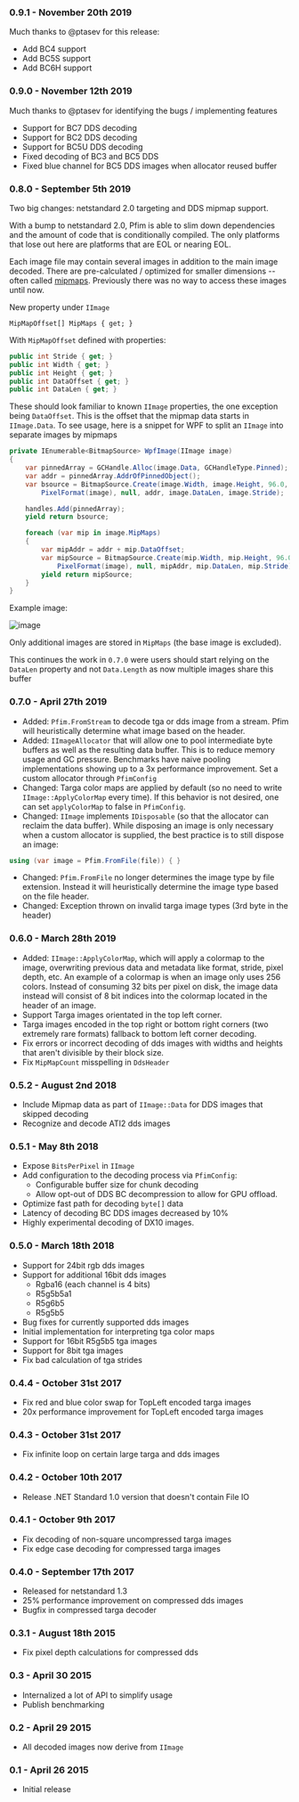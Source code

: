 ### 0.9.1 - November 20th 2019

Much thanks to @ptasev for this release:

- Add BC4 support
- Add BC5S support
- Add BC6H support

### 0.9.0 - November 12th 2019

Much thanks to @ptasev for identifying the bugs / implementing features

- Support for BC7 DDS decoding
- Support for BC2 DDS decoding
- Support for BC5U DDS decoding
- Fixed decoding of BC3 and BC5 DDS
- Fixed blue channel for BC5 DDS images when allocator reused buffer

### 0.8.0 - September 5th 2019

Two big changes: netstandard 2.0 targeting and DDS mipmap support.

With a bump to netstandard 2.0, Pfim is able to slim down dependencies and the amount of code that is conditionally compiled. The only platforms that lose out here are platforms that are EOL or nearing EOL.

Each image file may contain several images in addition to the main image decoded. There are pre-calculated / optimized for smaller dimensions -- often called [mipmaps](https://en.wikipedia.org/wiki/Mipmap). Previously there was no way to access these images until now.

New property under `IImage`

```
MipMapOffset[] MipMaps { get; }
```

With `MipMapOffset` defined with properties:

```csharp
public int Stride { get; }
public int Width { get; }
public int Height { get; }
public int DataOffset { get; }
public int DataLen { get; }
```

These should look familiar to known `IImage` properties, the one exception being `DataOffset`. This is the offset that the mipmap data starts in `IImage.Data`. To see usage, here is a snippet for WPF to split an `IImage` into separate images by mipmaps

```csharp
private IEnumerable<BitmapSource> WpfImage(IImage image)
{
    var pinnedArray = GCHandle.Alloc(image.Data, GCHandleType.Pinned);
    var addr = pinnedArray.AddrOfPinnedObject();
    var bsource = BitmapSource.Create(image.Width, image.Height, 96.0, 96.0, 
        PixelFormat(image), null, addr, image.DataLen, image.Stride);

    handles.Add(pinnedArray);
    yield return bsource;

    foreach (var mip in image.MipMaps)
    {
        var mipAddr = addr + mip.DataOffset;
        var mipSource = BitmapSource.Create(mip.Width, mip.Height, 96.0, 96.0,
            PixelFormat(image), null, mipAddr, mip.DataLen, mip.Stride);
        yield return mipSource;
    }
}
```

Example image:

![image](https://user-images.githubusercontent.com/2106129/63165974-a0aa0a80-bff2-11e9-9074-a7463fb286c5.png)

Only additional images are stored in `MipMaps` (the base image is excluded).

This continues the work in `0.7.0` were users should start relying on the `DataLen` property and not `Data.Length` as now multiple images share this buffer

### 0.7.0 - April 27th 2019

* Added: `Pfim.FromStream` to decode tga or dds image from a stream. Pfim will heuristically determine what image based on the header.
* Added: `IImageAllocator` that will allow one to pool intermediate byte buffers as well as the resulting data buffer. This is to reduce memory usage and GC pressure. Benchmarks have naive pooling implementations showing up to a 3x performance improvement. Set a custom allocator through `PfimConfig`
* Changed: Targa color maps are applied by default (so no need to write `IImage::ApplyColorMap` every time). If this behavior is not desired, one can set `applyColorMap` to false in `PfimConfig`.
* Changed: `IImage` implements `IDisposable` (so that the allocator can reclaim the data buffer). While disposing an image is only necessary when a custom allocator is supplied, the best practice is to still dispose an image:

```csharp
using (var image = Pfim.FromFile(file)) { }
```

* Changed: `Pfim.FromFile` no longer determines the image type by file extension. Instead it will heuristically determine the image type based on the file header.
* Changed: Exception thrown on invalid targa image types (3rd byte in the header) 

### 0.6.0 - March 28th 2019

* Added: `IImage::ApplyColorMap`, which will apply a colormap to the image, overwriting previous data and metadata like format, stride, pixel depth, etc. An example of a colormap is when an image only uses 256 colors. Instead of consuming 32 bits per pixel on disk, the image data instead will consist of 8 bit indices into the colormap located in the header of an image.
* Support Targa images orientated in the top left corner.
* Targa images encoded in the top right or bottom right corners (two extremely rare formats) fallback to bottom left corner decoding.
* Fix errors or incorrect decoding of dds images with widths and heights that aren't divisible by their block size.
* Fix `MipMapCount` misspelling in `DdsHeader`

### 0.5.2 - August 2nd 2018

* Include Mipmap data as part of `IImage::Data` for DDS images that skipped decoding
* Recognize and decode ATI2 dds images

### 0.5.1 - May 8th 2018

* Expose `BitsPerPixel` in `IImage`
* Add configuration to the decoding process via `PfimConfig`:
  * Configurable buffer size for chunk decoding
  * Allow opt-out of DDS BC decompression to allow for GPU offload.
* Optimize fast path for decoding `byte[]` data
* Latency of decoding BC DDS images decreased by 10%
* Highly experimental decoding of DX10 images.

### 0.5.0 - March 18th 2018

* Support for 24bit rgb dds images
* Support for additional 16bit dds images
  * Rgba16 (each channel is 4 bits)
  * R5g5b5a1
  * R5g6b5
  * R5g5b5
* Bug fixes for currently supported dds images
* Initial implementation for interpreting tga color maps
* Support for 16bit R5g5b5 tga images
* Support for 8bit tga images
* Fix bad calculation of tga strides

### 0.4.4 - October 31st 2017
* Fix red and blue color swap for TopLeft encoded targa images
* 20x performance improvement for TopLeft encoded targa images

### 0.4.3 - October 31st 2017
* Fix infinite loop on certain large targa and dds images

### 0.4.2 - October 10th 2017
* Release .NET Standard 1.0 version that doesn't contain File IO

### 0.4.1 - October 9th 2017
* Fix decoding of non-square uncompressed targa images
* Fix edge case decoding for compressed targa images

### 0.4.0 - September 17th 2017
* Released for netstandard 1.3
* 25% performance improvement on compressed dds images
* Bugfix in compressed targa decoder

### 0.3.1 - August 18th 2015
* Fix pixel depth calculations for compressed dds

### 0.3 - April 30 2015
* Internalized a lot of API to simplify usage
* Publish benchmarking

### 0.2 - April 29 2015
* All decoded images now derive from `IImage`

### 0.1 - April 26 2015
* Initial release
